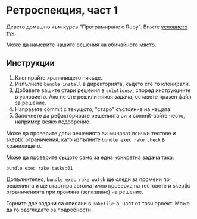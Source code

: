 # Ретроспекция, част 1

Девето домашно към курса "Програмиране с Ruby".
Вижте [условието тук](http://2015.fmi.ruby.bg/tasks/9).

Може да намерите нашите решения на
[обичайното място](https://github.com/fmi/ruby-homework).

## Инструкции

1. Клонирайте хранилището някъде.
2. Изпълнете `bundle install` в директорията, където сте го клонирали.
3. Добавете вашите стари решения в `solutions/`, според инструкциите в
   условието. Ако не сте решили някоя задача, оставете празен файл за решение.
4. Направете commit с текущото, "старо" състояние на нещата.
5. Започнете да рефакторирате решенията си и commit-вайте често, например всяко
   подобрение.

Може да проверите дали решенията ви минават всички тестове и skeptic
ограничения, като изпълните `bundle exec rake check` в хранилището.

Може да проверите същото само за една конкретна задача така:

    bundle exec rake tasks:01

Допълнително, `bundle exec rake watch` ще следи за промени по решенията и ще
стартира автоматично проверка на тестовете и skeptic ограниченията при промяна
(запазване) на решение.

Горните две задачи са описани в `Rakefile`-а, част от този проект. Може да го
разгледате за подробности.
